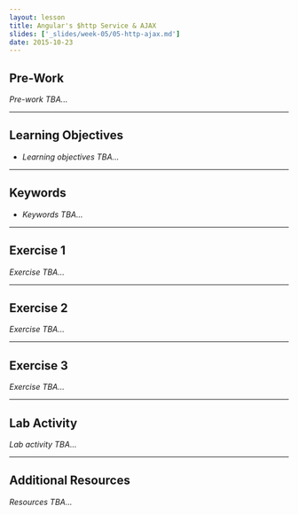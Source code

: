 ```yaml
---
layout: lesson
title: Angular's $http Service & AJAX
slides: ['_slides/week-05/05-http-ajax.md']
date: 2015-10-23
---
```


## Pre-Work

*Pre-work TBA...*

---

## Learning Objectives

- *Learning objectives TBA...*

---

## Keywords

- *Keywords TBA...*

---

## Exercise 1

*Exercise TBA...*

---

## Exercise 2

*Exercise TBA...*

---

## Exercise 3

*Exercise TBA...*

---

## Lab Activity

*Lab activity TBA...*

---

## Additional Resources

*Resources TBA...*
